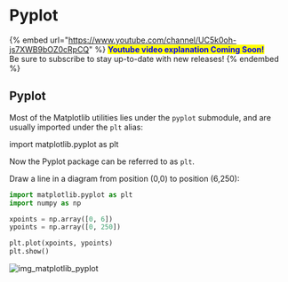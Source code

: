 # Pyplot

{% embed url="https://www.youtube.com/channel/UC5k0oh-js7XWB9bOZ0cRpCQ" %}
<mark style="color:blue;">**Youtube video explanation Coming Soon!**</mark>\
Be sure to subscribe to stay up-to-date with new releases!
{% endembed %}

## Pyplot

Most of the Matplotlib utilities lies under the `pyplot` submodule, and are usually imported under the `plt` alias:

import matplotlib.pyplot as plt

Now the Pyplot package can be referred to as `plt`.

Draw a line in a diagram from position (0,0) to position (6,250):

```python
import matplotlib.pyplot as plt
import numpy as np

xpoints = np.array([0, 6])
ypoints = np.array([0, 250])

plt.plot(xpoints, ypoints)
plt.show()
```

![img\_matplotlib\_pyplot](https://user-images.githubusercontent.com/86244964/197040813-ace82920-82fc-41ee-abf6-33b37e9d5305.png)
